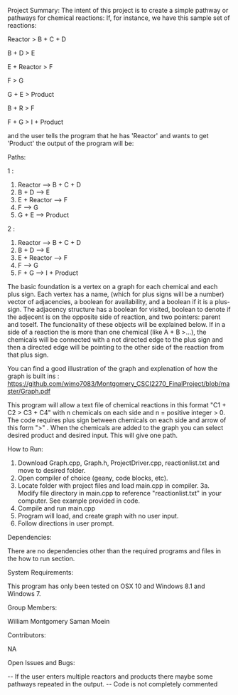 Project Summary:
The intent of this project is to create a simple pathway or pathways for chemical reactions:
If, for instance, we have this sample set of reactions:

Reactor > B + C + D

B + D > E

E + Reactor > F

F > G

G + E > Product

B + R > F

F + G > I + Product

and the user tells the program that he has 'Reactor' and wants to get 'Product' the output of the program will be:

Paths: 

1 :
   1. Reactor --> B + C + D
   2. B + D --> E
   3. E + Reactor --> F
   4. F --> G
   5. G + E --> Product

2 :
   1. Reactor --> B + C + D
   2. B + D --> E
   3. E + Reactor --> F
   4. F --> G
   5. F + G --> I + Product

The basic foundation is a vertex on a graph for each chemical and each plus sign. Each vertex has a name, (which for plus signs will be a number) vector of adjacencies, a boolean for availability, and a boolean if it is a plus-sign. The adjacency structure has a boolean for visited, boolean to denote if the adjecent is on the opposite side of reaction, and two pointers: parent and toself. The funcionality of these objects will be explained below. 
If in a side of a reaction the is more than one chemical (like A + B >...), the chemicals will be connected with a not directed edge to the plus sign and then a directed edge will be pointing to the other side of the reaction from that plus sign.

You can find a good illustration of the graph and explenation of how the graph is built ins : https://github.com/wimo7083/Montgomery_CSCI2270_FinalProject/blob/master/Graph.pdf


     

This program will allow a text file of chemical reactions in this format "C1 + C2 > C3 + C4" with n chemicals on each side and n = positive integer > 0. The code requires plus sign between chemicals on each side and arrow of this form ">" . When the chemicals are added to the graph you can select desired product and desired input. This will give one path.

How to Run:

1. Download Graph.cpp, Graph.h, ProjectDriver.cpp, reactionlist.txt and move to desired folder.
2. Open compiler of choice (geany, code blocks, etc).
3. Locate folder with project files and load main.cpp in compiler.
3a. Modify file directory in main.cpp to reference "reactionlist.txt" in your computer. See example provided in code.
4. Compile and run main.cpp
5. Program will load, and create graph with no user input.
6. Follow directions in user prompt. 



Dependencies:

There are no dependencies other than the required programs and files in the how to run section.


System Requirements:

This program has only been tested on OSX 10 and Windows 8.1 and Windows 7.


Group Members:

William Montgomery
Saman Moein

Contributors:

NA

Open Issues and Bugs:

-- If the user enters multiple reactors and products there maybe some pathways repeated in the output.
-- Code is not completely commented
